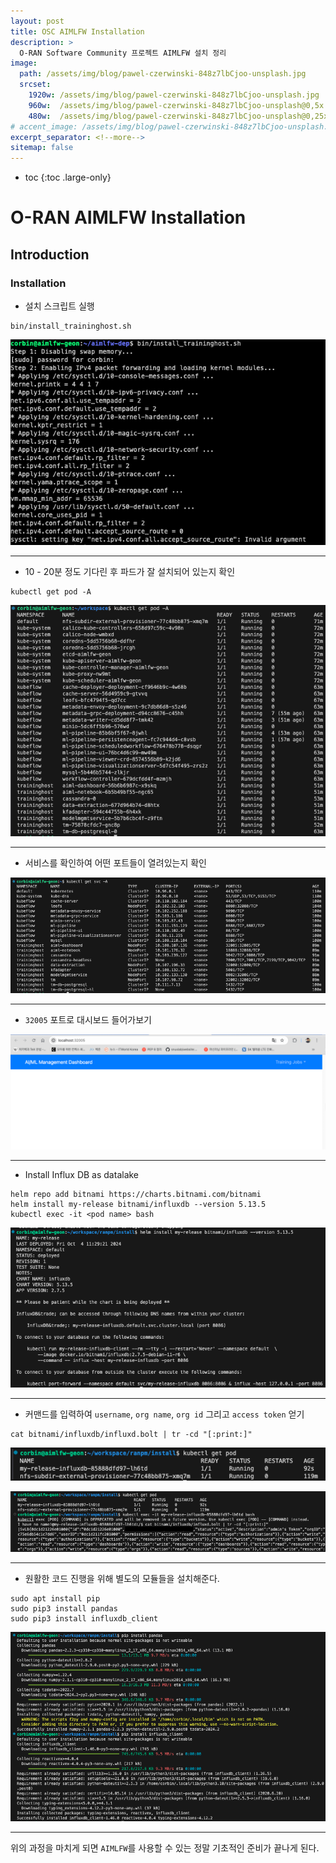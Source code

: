 ```yaml
---
layout: post
title: OSC AIMLFW Installation
description: > 
  O-RAN Software Community 프로젝트 AIMLFW 설치 정리
image: 
  path: /assets/img/blog/pawel-czerwinski-848z7lbCjoo-unsplash.jpg
  srcset: 
    1920w: /assets/img/blog/pawel-czerwinski-848z7lbCjoo-unsplash.jpg
    960w:  /assets/img/blog/pawel-czerwinski-848z7lbCjoo-unsplash@0,5x.jpg
    480w:  /assets/img/blog/pawel-czerwinski-848z7lbCjoo-unsplash@0,25x.jpg
# accent_image: /assets/img/blog/pawel-czerwinski-848z7lbCjoo-unsplash.jpg
excerpt_separator: <!--more-->
sitemap: false
---
```



<!--more-->
* toc
{:toc .large-only}









# O-RAN AIMLFW Installation

## Introduction


### Installation

- 설치 스크립트 실행


```
bin/install_traininghost.sh
```

![Fig 1](/assets/img/blog/aimlfw_installation/installation_1.png)

---

- 10 - 20분 정도 기다린 후 파드가 잘 설치되어 있는지 확인


```
kubectl get pod -A
```

![Fig 2](/assets/img/blog/aimlfw_installation/installation_2.png)

---

- 서비스를 확인하여 어떤 포트들이 열려있는지 확인

![Fig 3](/assets/img/blog/aimlfw_installation/installation_3.png)

---

- `32005` 포트로 대시보드 들어가보기

![Fig 4](/assets/img/blog/aimlfw_installation/installation_4.png)

---

- Install Influx DB as datalake

```
helm repo add bitnami https://charts.bitnami.com/bitnami
helm install my-release bitnami/influxdb --version 5.13.5
kubectl exec -it <pod name> bash
```
  

![Fig 5](/assets/img/blog/aimlfw_installation/installation_5.png)

---

- 커맨드를 입력하여 `username`, `org name`, `org id` 그리고 `access token` 얻기

```
cat bitnami/influxdb/influxd.bolt | tr -cd "[:print:]"
```


![Fig 6](/assets/img/blog/aimlfw_installation/installation_6.png)



![Fig 7](/assets/img/blog/aimlfw_installation/installation_7.png)

---

- 원활한 코드 진행을 위해 별도의 모듈들을 설치해준다.


```
sudo apt install pip
sudo pip3 install pandas
sudo pip3 install influxdb_client
```

![Fig 8](/assets/img/blog/aimlfw_installation/installation_8.png)

---

위의 과정을 마치게 되면 `AIMLFW`를 사용할 수 있는 정말 기초적인 준비가 끝나게 된다.